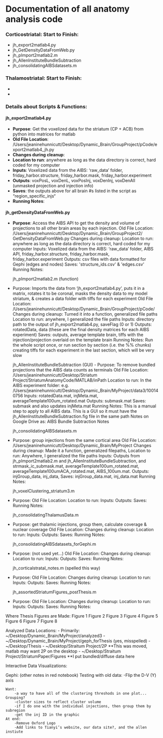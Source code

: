 # Documentation of all anatomy analysis code

### Corticostriatal: Start to Finish:
 * jh_export2matlab4.py
 * jh_GetDensityDataFromWeb.py
 * jh_pImport2matlab2.m
 * jh_AllenInstituteBundleSubtraction
 * jh_consolidatingAIBSdatasets.m
 
### Thalamostriatal: Start to Finish:
* 
* 

	 
### Details about Scripts & Functions:
#### jh_export2matlab4.py
* __Purpose__: Get the voxelized data for the striatum (CP + ACB) from python into matrices for matlab
* __Old File Location__: /Users/jeaninehunnicutt/Desktop/Dynamic_Brain/GroupProject/pCode/export2matlab4_jh.py
* __Changes during cleanup__:
* __Location to run__: anywhere as long as the data directory is correct, hard coded for my computer
* __Inputs__: Voxelized data from the AIBS: ‘raw_data’ folder, friday_harbor.structure, friday_harbor.mask, friday_harbor.experiment
* __Outputs__: voxPosL, voxDenL, voxPosInj, voxDenInj, voxDenAll (unmasked projection and injection info)
* __Saves__: the outputs above for all brain #s listed in the script as “region_specific_injs“
* __Running Notes__: 

#### jh_getDensityDataFromWeb.py 
* __Purpose__:  Access the AIBS API to get the density and volume of projections to all other brain areas by each injection.
Old File Location: /Users/jeaninehunnicutt/Desktop/Dynamic_Brain/GroupProject2/ GetDensityDataFromWeb.py
Changes during cleanup:
Location to run: anywhere as long as the data directory is correct, hard coded for my computer
Inputs: Voxelized data from the AIBS: ‘raw_data’ folder, AIBS API, friday_harbor.structure, friday_harbor.mask, friday_harbor.experiment
Outputs: csv files with data formatted for Gephi (edges and nodes)
Saves: 'structure_ids.csv' & 'edges.csv'
Running Notes:

	jh_pImport2matlab2.m (function)
- Purpose: Imports the data from ‘jh_export2matlab4.py’, puts it in a matrix, rotates it to be coronal, masks the density data to my model striatum, & creates a data folder with tiffs for each experiment
Old File Location: /Users/jeaninehunnicutt/Desktop/Dynamic_Brain/GroupProject/pCode/
Changes during cleanup: Turned it into a function, generalized file paths
Location to run: anywhere, I generalized the file paths
Inputs: directory path to the output of jh_export2matlab4.py, saveFlag (0 or 1)
Outputs: rotatedData, data (these are the final density matrices for each AIBS experiment)
Saves: outputs, average template brain, tiffs with the injection/projection overlaid on the template brain
Running Notes: Run the whole script once, or run section by section (i.e. the %% chunks) 
creating tiffs for each experiment in the last section, which will be very slow

	jh_AllenInstituteBundleSubtraction (GUI)
		- Purpose: To remove bundled projections that the AIBS data counts as terminals
Old File Location: /Users/jeaninehunnicutt/Desktop/Striatum Project/StriatumAnatomyCode/MATLAB/inPath
Location to run: In the AIBS experiment folder: e.g. /Users/jeaninehunnicutt/Desktop/Dynamic_Brain/MyProject/data3/100140756
Inputs: rotatedData.mat, injMeta.mat, averageTemplate100um_rotated.mat
Outputs: submask.mat
Saves: submask and also updates injMeta.mat
Running Notes: This is a manual step to apply to all AIBS data. 
This is a GUI so it must have the jh_AllenInstituteBundleSubtraction.fig file in the same path 
Notes on Google Drive as: AIBS Bundle Subtraction Notes

	jh_consolidatingAIBSdatasets.m
- Purpose: group injections from the same cortical area
Old File Location: /Users/jeaninehunnicutt/Desktop/Dynamic_Brain/MyProject
Changes during cleanup: Made it a function, generalized filepaths, 
Location to run: Anywhere, I generalized the file paths
Inputs: Outputs from jh_pImport2matlab2.m and jh_AllenInstituteBundleSubtraction, and strmask_ic_submask.mat, averageTemplate100um_rotated.mat, averageTemplate100umACA_rotated.mat, AIBS_100um.mat. 
Outputs: injGroup_data, inj_data, 
Saves: injGroup_data.mat, inj_data.mat
Running Notes:
	
	jh_voxelClustering_striatum3.m
- Purpose: 
Old File Location: 
Location to run:
Inputs:
Outputs:
Saves:
Running Notes:
	
	jh_consolidatingThalamusData.m
- Purpose: get thalamic injections, group them, calculate coverage & nuclear coverage
Old File Location: 
Changes during cleanup:
Location to run:
Inputs:
Outputs:
Saves:
Running Notes:
	
	jh_consolidatingAIBSdatasets_forGephi.m
- Purpose: (not used yet...)
Old File Location: 
Changes during cleanup:
Location to run:
Inputs:
Outputs:
Saves:
Running Notes:
	
	jh_corticalstratal_notes.m (spelled this way)
- Purpose: 
Old File Location: 
Changes during cleanup:
Location to run:
Inputs:
Outputs:
Saves:
Running Notes:
	
	jh_assortedStriatumFigures_postThesis.m
- Purpose: 
Old File Location: 
Changes during cleanup:
Location to run:
Inputs:
Outputs:
Saves:
Running Notes:


Where Thesis Figures are Made:
Figure 1
Figure 2
Figure 3
Figure 4
Figure 5
Figure 6
Figure 7
Figure 8

Analyzed Data Locations:
	- Primarily: ~/Desktop/Dynamic_Brain/MyProject/analyzed3
	- ~/Desktop/Dynamic_Brain/MyProject/geph_forThesis (yes, misspelled)
	- ~/Desktop/Thesis
	- ~/Desktop/Straitum Project/2P  **This was moved, matlab may want 2P on the desktop
	- ~/Desktop/Straitum Project/StriatumPaper/Figures  **I put bundled/diffuse data here


Interactive Data Visualizations:

Gephi: (other notes in red notebook)
	Testing with old data:
		-Flip the D-V (Y) axis
		
	Want: 
		-a way to have all of the clustering threshods in one plot... Grouping?
		-cluster sizes to reflect cluster volume
		-if I do one with the individual injections, then group them by subregion
		-get the inj ID in the graphic
	At end:
		-Remove Oxford Logo
		-Add links to Tianyi’s website, our data site?, and the allen instiute
